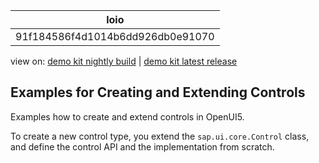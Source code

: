<!-- loio91f184586f4d1014b6dd926db0e91070 -->

| loio |
| -----|
| 91f184586f4d1014b6dd926db0e91070 |

<div id="loio">

view on: [demo kit nightly build](https://openui5nightly.hana.ondemand.com/#/topic/91f184586f4d1014b6dd926db0e91070) | [demo kit latest release](https://openui5.hana.ondemand.com/#/topic/91f184586f4d1014b6dd926db0e91070)</div>

## Examples for Creating and Extending Controls

Examples how to create and extend controls in OpenUI5.

To create a new control type, you extend the `sap.ui.core.Control` class, and define the control API and the implementation from scratch.

